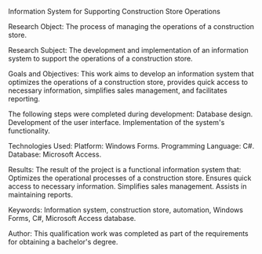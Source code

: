Information System for Supporting Construction Store Operations


Research Object:
The process of managing the operations of a construction store.

Research Subject:
The development and implementation of an information system to support the operations of a construction store.

Goals and Objectives:
This work aims to develop an information system that optimizes the operations of a construction store, provides quick access to necessary information, simplifies sales management, and facilitates reporting.

The following steps were completed during development:
Database design.
Development of the user interface.
Implementation of the system's functionality.

Technologies Used:
Platform: Windows Forms.
Programming Language: C#.
Database: Microsoft Access.

Results:
The result of the project is a functional information system that:
Optimizes the operational processes of a construction store.
Ensures quick access to necessary information.
Simplifies sales management.
Assists in maintaining reports.

Keywords:
Information system, construction store, automation, Windows Forms, C#, Microsoft Access database.

Author:
This qualification work was completed as part of the requirements for obtaining a bachelor's degree.
